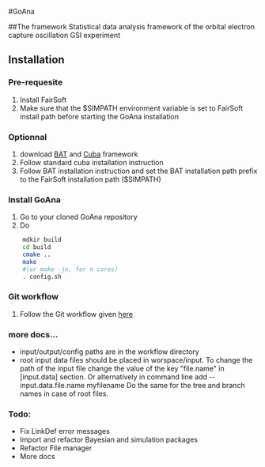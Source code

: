 #GoAna

##The framework
Statistical data analysis framework of the orbital electron capture oscillation GSI experiment

## Installation

### Pre-requesite
1. Install FairSoft
2. Make sure that the $SIMPATH environment variable is set to FairSoft install path before starting the GoAna installation

### Optionnal
1. download [BAT](https://www.mppmu.mpg.de/bat/) and [Cuba](http://www.feynarts.de/cuba/) framework 
2. Follow standard cuba installation instruction
3. Follow BAT installation instruction and set the BAT installation path prefix to the FairSoft installation path ($SIMPATH)


###  Install GoAna
1. Go to your cloned GoAna repository
2. Do 
```bash
    mdkir build
    cd build
    cmake ..
    make  
    #(or make -jn, for n cores)
    . config.sh
```

### Git workflow
1. Follow the Git workflow given [here](https://github.com/AnarManafov/GitWorkflow/blob/master/GitWorkflow.markdown)

### more docs...
- input/output/config paths are in the workflow directory
- root input data files should be placed in worspace/input. 
To change the path of the input file change the value of the key "file.name" in [input.data] section. 
Or alternatively in command line add --input.data.file.name myfilename
Do the same for the tree and branch names in case of root files.


### Todo:
- Fix LinkDef error messages
- Import and refactor Bayesian and simulation packages
- Refactor File manager
- More docs
